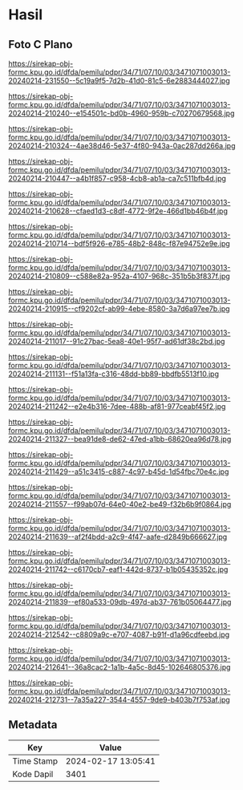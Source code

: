 # Hasil

## Foto C Plano

https://sirekap-obj-formc.kpu.go.id/dfda/pemilu/pdpr/34/71/07/10/03/3471071003013-20240214-231550--5c19a9f5-7d2b-41d0-81c5-6e2883444027.jpg

https://sirekap-obj-formc.kpu.go.id/dfda/pemilu/pdpr/34/71/07/10/03/3471071003013-20240214-210240--e154501c-bd0b-4960-959b-c70270679568.jpg

https://sirekap-obj-formc.kpu.go.id/dfda/pemilu/pdpr/34/71/07/10/03/3471071003013-20240214-210324--4ae38d46-5e37-4f80-943a-0ac287dd266a.jpg

https://sirekap-obj-formc.kpu.go.id/dfda/pemilu/pdpr/34/71/07/10/03/3471071003013-20240214-210447--a4b1f857-c958-4cb8-ab1a-ca7c511bfb4d.jpg

https://sirekap-obj-formc.kpu.go.id/dfda/pemilu/pdpr/34/71/07/10/03/3471071003013-20240214-210628--cfaed1d3-c8df-4772-9f2e-466d1bb46b4f.jpg

https://sirekap-obj-formc.kpu.go.id/dfda/pemilu/pdpr/34/71/07/10/03/3471071003013-20240214-210714--bdf5f926-e785-48b2-848c-f87e94752e9e.jpg

https://sirekap-obj-formc.kpu.go.id/dfda/pemilu/pdpr/34/71/07/10/03/3471071003013-20240214-210809--c588e82a-952a-4107-968c-351b5b3f837f.jpg

https://sirekap-obj-formc.kpu.go.id/dfda/pemilu/pdpr/34/71/07/10/03/3471071003013-20240214-210915--cf9202cf-ab99-4ebe-8580-3a7d6a97ee7b.jpg

https://sirekap-obj-formc.kpu.go.id/dfda/pemilu/pdpr/34/71/07/10/03/3471071003013-20240214-211017--91c27bac-5ea8-40e1-95f7-ad61df38c2bd.jpg

https://sirekap-obj-formc.kpu.go.id/dfda/pemilu/pdpr/34/71/07/10/03/3471071003013-20240214-211131--f51a13fa-c316-48dd-bb89-bbdfb5513f10.jpg

https://sirekap-obj-formc.kpu.go.id/dfda/pemilu/pdpr/34/71/07/10/03/3471071003013-20240214-211242--e2e4b316-7dee-488b-af81-977ceabf45f2.jpg

https://sirekap-obj-formc.kpu.go.id/dfda/pemilu/pdpr/34/71/07/10/03/3471071003013-20240214-211327--bea91de8-de62-47ed-a1bb-68620ea96d78.jpg

https://sirekap-obj-formc.kpu.go.id/dfda/pemilu/pdpr/34/71/07/10/03/3471071003013-20240214-211429--a51c3415-c887-4c97-b45d-1d54fbc70e4c.jpg

https://sirekap-obj-formc.kpu.go.id/dfda/pemilu/pdpr/34/71/07/10/03/3471071003013-20240214-211557--f99ab07d-64e0-40e2-be49-f32b6b9f0864.jpg

https://sirekap-obj-formc.kpu.go.id/dfda/pemilu/pdpr/34/71/07/10/03/3471071003013-20240214-211639--af2f4bdd-a2c9-4f47-aafe-d2849b666627.jpg

https://sirekap-obj-formc.kpu.go.id/dfda/pemilu/pdpr/34/71/07/10/03/3471071003013-20240214-211742--c6170cb7-eaf1-442d-8737-b1b05435352c.jpg

https://sirekap-obj-formc.kpu.go.id/dfda/pemilu/pdpr/34/71/07/10/03/3471071003013-20240214-211839--ef80a533-09db-497d-ab37-761b05064477.jpg

https://sirekap-obj-formc.kpu.go.id/dfda/pemilu/pdpr/34/71/07/10/03/3471071003013-20240214-212542--c8809a9c-e707-4087-b91f-d1a96cdfeebd.jpg

https://sirekap-obj-formc.kpu.go.id/dfda/pemilu/pdpr/34/71/07/10/03/3471071003013-20240214-212641--36a8cac2-1a1b-4a5c-8d45-102646805376.jpg

https://sirekap-obj-formc.kpu.go.id/dfda/pemilu/pdpr/34/71/07/10/03/3471071003013-20240214-212731--7a35a227-3544-4557-9de9-b403b7f753af.jpg


## Metadata

| Key        | Value               |
| ---------- | ------------------- |
| Time Stamp | 2024-02-17 13:05:41 |
| Kode Dapil | 3401                |




